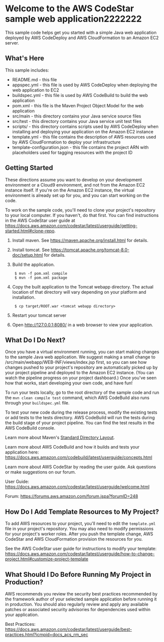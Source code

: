 Welcome to the AWS CodeStar sample web application2222222
==================================================

This sample code helps get you started with a simple Java web application
deployed by AWS CodeDeploy and AWS CloudFormation to an Amazon EC2 server.

What's Here
-----------

This sample includes:

* README.md - this file
* appspec.yml - this file is used by AWS CodeDeploy when deploying the web
  application to EC2
* buildspec.yml - this file is used by AWS CodeBuild to build the web
  application
* pom.xml - this file is the Maven Project Object Model for the web application
* src/main - this directory contains your Java service source files
* src/test - this directory contains your Java service unit test files
* scripts/ - this directory contains scripts used by AWS CodeDeploy when
  installing and deploying your application on the Amazon EC2 instance
* template.yml - this file contains the description of AWS resources used by AWS
  CloudFormation to deploy your infrastructure
* template-configuration.json - this file contains the project ARN with placeholders used for tagging resources with the project ID

Getting Started
---------------

These directions assume you want to develop on your development environment or a Cloud9 environment, and not
from the Amazon EC2 instance itself. If you're on the Amazon EC2 instance, the
virtual environment is already set up for you, and you can start working on the
code.

To work on the sample code, you'll need to clone your project's repository to your
local computer. If you haven't, do that first. You can find instructions in the AWS CodeStar user guide at https://docs.aws.amazon.com/codestar/latest/userguide/getting-started.html#clone-repo.

1. Install maven. See https://maven.apache.org/install.html for details.

2. Install tomcat.  See https://tomcat.apache.org/tomcat-8.0-doc/setup.html for
   details.

3. Build the application.

        $ mvn -f pom.xml compile
        $ mvn -f pom.xml package

4. Copy the built application to the Tomcat webapp directory.  The actual
   location of that directory will vary depending on your platform and
   installation.

        $ cp target/ROOT.war <tomcat webapp directory>

4. Restart your tomcat server

5. Open http://127.0.0.1:8080/ in a web browser to view your application.

What Do I Do Next?
------------------

Once you have a virtual environment running, you can start making changes to
the sample Java web application. We suggest making a small change to
/src/main/webapp/WEB-INF/views/index.jsp first, so you can see how changes
pushed to your project's repository are automatically picked up by your project
pipeline and deployed to the Amazon EC2 instance. (You can watch the pipeline
progress on your project dashboard.) Once you've seen how that works, start
developing your own code, and have fun!

To run your tests locally, go to the root directory of the sample code and run the
`mvn clean compile test` command, which AWS CodeBuild also runs through your `buildspec.yml` file.

To test your new code during the release process, modify the existing tests or add tests
to the tests directory. AWS CodeBuild will run the tests during the build stage of your
project pipeline. You can find the test results in the AWS CodeBuild console.

Learn more about Maven's [Standard Directory Layout](https://maven.apache.org/guides/introduction/introduction-to-the-standard-directory-layout.html).

Learn more about AWS CodeBuild and how it builds and tests your application here:
https://docs.aws.amazon.com/codebuild/latest/userguide/concepts.html

Learn more about AWS CodeStar by reading the user guide. Ask questions or make
suggestions on our forum.

User Guide: https://docs.aws.amazon.com/codestar/latest/userguide/welcome.html

Forum: https://forums.aws.amazon.com/forum.jspa?forumID=248

How Do I Add Template Resources to My Project?
------------------

To add AWS resources to your project, you'll need to edit the `template.yml`
file in your project's repository. You may also need to modify permissions for
your project's worker roles. After you push the template change, AWS CodeStar
and AWS CloudFormation provision the resources for you.

See the AWS CodeStar user guide for instructions to modify your template:
https://docs.aws.amazon.com/codestar/latest/userguide/how-to-change-project.html#customize-project-template

What Should I Do Before Running My Project in Production?
------------------

AWS recommends you review the security best practices recommended by the framework
author of your selected sample application before running it in production. You
should also regularly review and apply any available patches or associated security
advisories for dependencies used within your application.

Best Practices: https://docs.aws.amazon.com/codestar/latest/userguide/best-practices.html?icmpid=docs_acs_rm_sec
